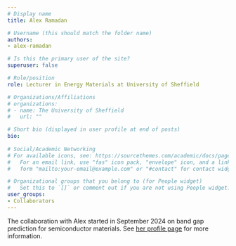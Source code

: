 ```yaml
---
# Display name
title: Alex Ramadan

# Username (this should match the folder name)
authors:
- alex-ramadan

# Is this the primary user of the site?
superuser: false

# Role/position
role: Lecturer in Energy Materials at University of Sheffield

# Organizations/Affiliations
# organizations:
# - name: The University of Sheffield
#   url: ""

# Short bio (displayed in user profile at end of posts)
bio:
  
# Social/Academic Networking
# For available icons, see: https://sourcethemes.com/academic/docs/page-builder/#icons
#   For an email link, use "fas" icon pack, "envelope" icon, and a link in the
#   form "mailto:your-email@example.com" or "#contact" for contact widget.

# Organizational groups that you belong to (for People widget)
#   Set this to `[]` or comment out if you are not using People widget.
user_groups:
- Collaborators
---
```


The collaboration with Alex started in September 2024 on band gap prediction for semiconductor materials. See [her profile page](https://www.sheffield.ac.uk/mps/people/all-academic-staff/alex-ramadan) for more information.

